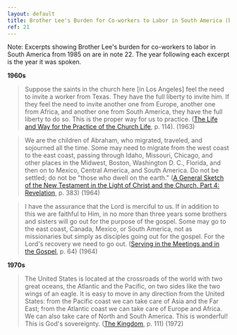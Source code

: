 ```yaml
---
layout: default
title: Brother Lee's Burden for Co-workers to Labor in South America (before 1985)
ref: 21
---
```


Note: Excerpts showing Brother Lee's burden for co-workers to labor in South America from 1985 on are in note 22. The year following each excerpt is the year it was spoken.

**1960s**

> Suppose the saints in the church here [in Los Angeles] feel the need to invite a worker from Texas. They have the full liberty to invite him. If they feel the need to invite another one from Europe, another one from Africa, and another one from South America, they have the full liberty to do so. This is the proper way for us to practice. ([The Life and Way for the Practice of the Church Life](http://www.ministrybooks.org/books.cfm?xid=AQQ6CARBG1F1Q), p. 114). (1963)

> We are the children of Abraham, who migrated, traveled, and sojourned all the time. Some may need to migrate from the west coast to the east coast, passing through Idaho, Missouri, Chicago, and other places in the Midwest, Boston, Washington D. C., Florida, and then on to Mexico, Central America, and South America. Do not be settled; do not be "those who dwell on the earth." ([A General Sketch of the New Testament in the Light of Christ and the Church, Part 4: Revelation](http://www.ministrybooks.org/books.cfm?xid=LZ5RQA7EKX6SK), p. 383) (1964)

> I have the assurance that the Lord is merciful to us. If in addition to this we are faithful to Him, in no more than three years some brothers and sisters will go out for the purpose of the gospel. Some may go to the east coast, Canada, Mexico, or South America, not as missionaries but simply as disciples going out for the gospel. For the Lord's recovery we need to go out. ([Serving in the Meetings and in the Gospel](http://www.ministrybooks.org/books.cfm?xid=GR8XIL8SEIJIR), p. 64) (1964)

**1970s**

> The United States is located at the crossroads of the world with two great oceans, the Atlantic and the Pacific, on two sides like the two wings of an eagle. It is easy to move in any direction from the United States: from the Pacific coast we can take care of Asia and the Far East; from the Atlantic coast we can take care of Europe and Africa. We can also take care of North and South America. This is wonderful! This is God's sovereignty. ([The Kingdom](http://www.ministrybooks.org/books.cfm?xid=KU0AKH9S8ABZ1), p. 111) (1972)
